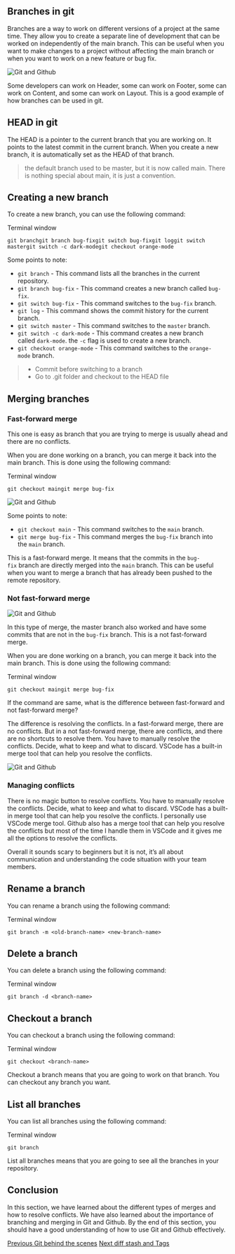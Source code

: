 ## Branches in git

Branches are a way to work on different versions of a project at the same time. They allow you to create a separate line of development that can be worked on independently of the main branch. This can be useful when you want to make changes to a project without affecting the main branch or when you want to work on a new feature or bug fix.

![Git and Github](https://docs.chaicode.com/_astro/branches.yYu2erFZ_Z1NQDag.svg)

Some developers can work on Header, some can work on Footer, some can work on Content, and some can work on Layout. This is a good example of how branches can be used in git.

## HEAD in git

The HEAD is a pointer to the current branch that you are working on. It points to the latest commit in the current branch. When you create a new branch, it is automatically set as the HEAD of that branch.

> the default branch used to be master, but it is now called main. There is nothing special about main, it is just a convention.

## Creating a new branch

To create a new branch, you can use the following command:

Terminal window

```
git branchgit branch bug-fixgit switch bug-fixgit loggit switch mastergit switch -c dark-modegit checkout orange-mode
```

Some points to note:

- `git branch` - This command lists all the branches in the current repository.
- `git branch bug-fix` - This command creates a new branch called `bug-fix`.
- `git switch bug-fix` - This command switches to the `bug-fix` branch.
- `git log` - This command shows the commit history for the current branch.
- `git switch master` - This command switches to the `master` branch.
- `git switch -c dark-mode` - This command creates a new branch called `dark-mode`. the `-c` flag is used to create a new branch.
- `git checkout orange-mode` - This command switches to the `orange-mode` branch.

> - Commit before switching to a branch
> - Go to .git folder and checkout to the HEAD file

## Merging branches

### Fast-forward merge

This one is easy as branch that you are trying to merge is usually ahead and there are no conflicts.

When you are done working on a branch, you can merge it back into the main branch. This is done using the following command:

Terminal window

```
git checkout maingit merge bug-fix
```

![Git and Github](https://docs.chaicode.com/_astro/fast-merge.BnHH-KQa_ZuiFbN.svg)

Some points to note:

- `git checkout main` - This command switches to the `main` branch.
- `git merge bug-fix` - This command merges the `bug-fix` branch into the `main` branch.

This is a fast-forward merge. It means that the commits in the `bug-fix` branch are directly merged into the `main` branch. This can be useful when you want to merge a branch that has already been pushed to the remote repository.

### Not fast-forward merge

![Git and Github](https://docs.chaicode.com/_astro/notfast-merge.C_ZAD9Zp_zJoWb.svg)

In this type of merge, the master branch also worked and have some commits that are not in the `bug-fix` branch. This is a not fast-forward merge.

When you are done working on a branch, you can merge it back into the main branch. This is done using the following command:

Terminal window

```
git checkout maingit merge bug-fix
```

If the command are same, what is the difference between fast-forward and not fast-forward merge?

The difference is resolving the conflicts. In a fast-forward merge, there are no conflicts. But in a not fast-forward merge, there are conflicts, and there are no shortcuts to resolve them. You have to manually resolve the conflicts. Decide, what to keep and what to discard. VSCode has a built-in merge tool that can help you resolve the conflicts.

![Git and Github](https://docs.chaicode.com/_astro/conflict.-47xpPL4_ucXBc.svg)

### Managing conflicts

There is no magic button to resolve conflicts. You have to manually resolve the conflicts. Decide, what to keep and what to discard. VSCode has a built-in merge tool that can help you resolve the conflicts. I personally use VSCode merge tool. Github also has a merge tool that can help you resolve the conflicts but most of the time I handle them in VSCode and it gives me all the options to resolve the conflicts.

Overall it sounds scary to beginners but it is not, it’s all about communication and understanding the code situation with your team members.

## Rename a branch

You can rename a branch using the following command:

Terminal window

```
git branch -m <old-branch-name> <new-branch-name>
```

## Delete a branch

You can delete a branch using the following command:

Terminal window

```
git branch -d <branch-name>
```

## Checkout a branch

You can checkout a branch using the following command:

Terminal window

```
git checkout <branch-name>
```

Checkout a branch means that you are going to work on that branch. You can checkout any branch you want.

## List all branches

You can list all branches using the following command:

Terminal window

```
git branch
```

List all branches means that you are going to see all the branches in your repository.

## Conclusion

In this section, we have learned about the different types of merges and how to resolve conflicts. We have also learned about the importance of branching and merging in Git and Github. By the end of this section, you should have a good understanding of how to use Git and Github effectively.

[Previous Git behind the scenes](https://docs.chaicode.com/git-behind-the-scenes/)              [Next diff stash and Tags](https://docs.chaicode.com/diff-stash-and-tags/)